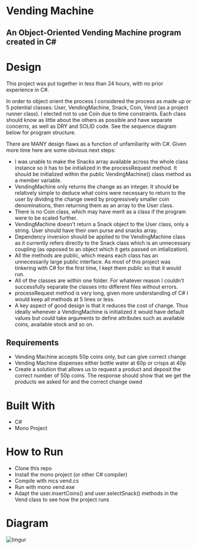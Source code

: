 # Vending Machine

## An Object-Oriented Vending Machine program created in C#

# Design
This project was put together in less than 24 hours, with no prior experience in C#.

In order to object orient the process I considered the process as made up or 5 potential classes: User, VendingMachine, Snack, Coin, Vend (as a project runner class). I elected not to use Coin due to time constraints.
Each class should know as little about the others as possible and have separate concerns, as well as DRY and SOLID code.
See the sequence diagram below for program structure.

There are MANY design flaws as a function of unfamiliarity with C#. Given more time here are some obvious next steps:
- I was unable to make the Snacks array available across the whole class instance so it has to be initialized in the processRequest method. It should be initialized within the public VendingMachine() class method as a member variable.
- VendingMachine only returns the change as an integer. It should be relatively simple to deduce what coins were necessary to return to the user by dividing the change owed by progressively smaller coin denominations, then returning them as an array to the User class.
- There is no Coin class, which may have merit as a class if the program were to be scaled further.
- VendingMachine doesn't return a Snack object to the User class, only a string. User should have their own purse and snacks array.
- Dependency inversion should be applied to the VendingMachine class as it currently refers directly to the Snack class which is an unnecessary coupling (as opposed to an object which it gets passed on intialization).
- All the methods are public, which means each class has an unnecessarily large public interface. As most of this project was tinkering with C# for the first time, I kept them public so that it would run.
- All of the classes are within one folder. For whatever reason I couldn't successfully separate the classes into different files without errors.
- processRequest method is very long, given more understanding of C# I would keep all methods at 5 lines or less.
- A key aspect of good design is that it reduces the cost of change. Thus ideally whenever a VendingMachine is initialized it would have default values but could take arguments to define attributes such as available coins, available stock and so on.

## Requirements
- Vending Machine accepts 50p coins only, but can give correct change
- Vending Machine dispenses either bottle water at 60p or crisps at 40p
- Create a solution that allows us to request a product and deposit the correct number of 50p coins. The response should show that we get the products we asked for and the correct change owed

# Built With
- C#
- Mono Project

# How to Run
- Clone this repo
- Install the mono project (or other C# compiler)
- Compile with mcs vend.cs
- Run with mono vend.exe
- Adapt the user.insertCoins() and user.selectSnack() methods in the Vend class to see how the project runs

# Diagram
![Imgur](http://i.imgur.com/KX7KOc1.png)
